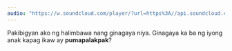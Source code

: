 ```yaml
---
audio: "https://w.soundcloud.com/player/?url=https%3A//api.soundcloud.com/tracks/1406305717%3Fsecret_token%3Ds-WEFa5xT2EvO&color=%23ff5500&auto_play=true&hide_related=false&show_comments=true&show_user=true&show_reposts=false&show_teaser=true&visual=true"
---
```


Pakibigyan ako ng halimbawa nang ginagaya niya. Ginagaya ka ba ng iyong anak kapag ikaw ay <strong>pumapalakpak</strong>?